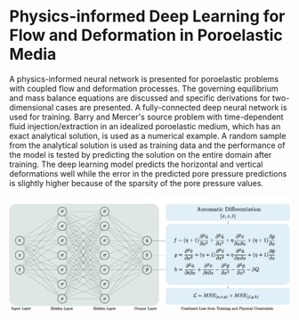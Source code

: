 # Physics-informed Deep Learning for Flow and Deformation in Poroelastic Media
A physics-informed neural network is presented for poroelastic problems with coupled flow and deformation processes. The governing equilibrium and mass balance equations are discussed and specific derivations for two-dimensional cases are presented. A fully-connected deep neural network is used for training. Barry and Mercer's source problem with time-dependent fluid injection/extraction in an idealized poroelastic medium, which has an exact analytical solution, is used as a numerical example. A random sample from the analytical solution is used as training data and the performance of the model is tested by predicting the solution on the entire domain after training. The deep learning model predicts the horizontal and vertical deformations well while the error in the predicted pore pressure predictions is slightly higher because of the sparsity of the pore pressure values.

![Deep Learning Model](docs/assets/figs/nn.png)
